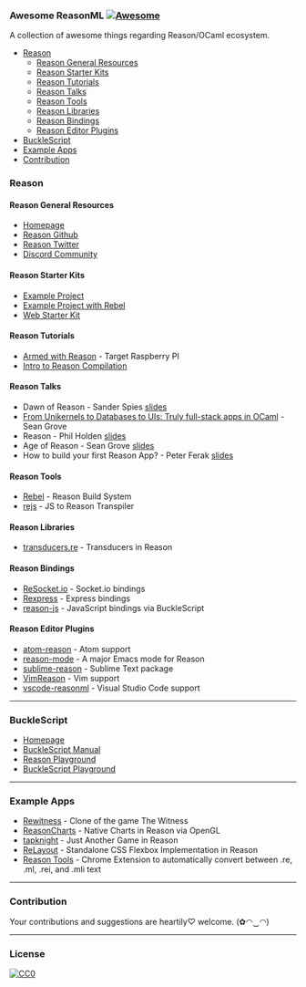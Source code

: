### **Awesome ReasonML** [![Awesome](https://cdn.rawgit.com/sindresorhus/awesome/d7305f38d29fed78fa85652e3a63e154dd8e8829/media/badge.svg)](https://github.com/sindresorhus/awesome)

A collection of awesome things regarding Reason/OCaml ecosystem.

- [Reason](#reason)
  - [Reason General Resources](#reason-general-resources)
  - [Reason Starter Kits](#reason-starter-kits)
  - [Reason Tutorials](#reason-tutorials)
  - [Reason Talks](#reason-talks)
  - [Reason Tools](#reason-tools)
  - [Reason Libraries](#reason-libraries)
  - [Reason Bindings](#reason-bindings)
  - [Reason Editor Plugins](#reason-editor-plugins)
- [BuckleScript](#bucklescript)
- [Example Apps](#example-apps)
- [Contribution](#contribution)

### Reason
#### Reason General Resources
* [Homepage](https://facebook.github.io/reason/)
* [Reason Github](https://github.com/facebook/reason)
* [Reason Twitter](https://twitter.com/reasonml)
* [Discord Community](https://discord.gg/reasonml)

#### Reason Starter Kits
* [Example Project](https://github.com/reasonml/ExampleProject)
* [Example Project with Rebel](https://github.com/reasonml/RebelExampleProject)
* [Web Starter Kit](https://github.com/vramana/reason-web-starterkit)

#### Reason Tutorials
* [Armed with Reason](http://kcsrk.info/reason/arm/2016/05/16/armed-with-reason/) - Target Raspberry PI
* [Intro to Reason Compilation](https://github.com/chenglou/intro-to-reason-compilation)

#### Reason Talks
* Dawn of Reason - Sander Spies [slides](https://sanderspies.github.io/slides/dawn-of-reason.pdf)
* [From Unikernels to Databases to UIs: Truly full-stack apps in OCaml](https://youtu.be/QWfHrbSqnB0) - Sean Grove
* Reason - Phil Holden [slides](http://philholden.me.uk/reason/reason.pdf)
* Age of Reason - Sean Grove [slides](https://sgrove.github.io/age-of-reason/)
* How to build your first Reason App? - Peter Ferak [slides](https://docs.google.com/presentation/d/1iua5cdq5ecvj8NZqisjwhuhNb_1ljP45K9xMhgLoj8o/edit)

#### Reason Tools
* [Rebel](https://github.com/reasonml/rebel) - Reason Build System
* [rejs](https://github.com/jaredly/rejs) - JS to Reason Transpiler

#### Reason Libraries
* [transducers.re](https://github.com/IwanKaramazow/transducers.re) - Transducers in Reason

#### Reason Bindings
* [ReSocket.io](https://github.com/bsansouci/ReSocket.io) - Socket.io bindings
* [Rexpress](https://github.com/vramana/Rexpress) - Express bindings
* [reason-js](https://github.com/chenglou/reason-js) - JavaScript bindings via BuckleScript

#### Reason Editor Plugins
* [atom-reason](https://github.com/facebook/reason/tree/master/editorSupport/atom-reason) - Atom support
* [reason-mode](https://github.com/facebook/reason/tree/master/editorSupport/emacs) - A major Emacs mode for Reason
* [sublime-reason](https://github.com/facebook/reason/tree/master/editorSupport/sublime-reason) - Sublime Text package
* [VimReason](https://github.com/facebook/reason/tree/master/editorSupport/VimReason) - Vim support
* [vscode-reasonml](https://github.com/freebroccolo/vscode-reasonml) - Visual Studio Code support 

----
### BuckleScript
* [Homepage](https://bloomberg.github.io/bucklescript/)
* [BuckleScript Manual](https://bloomberg.github.io/bucklescript/Manual.html)
* [Reason Playground](https://bloomberg.github.io/bucklescript/reason-demo/)
* [BuckleScript Playground](https://bloomberg.github.io/bucklescript/js-demo/)

---
### Example Apps
* [Rewitness](https://github.com/bsansouci/rewitness) - Clone of the game The Witness
* [ReasonCharts](https://github.com/Aweary/ReasonCharts) - Native Charts in Reason via OpenGL
* [tapknight](https://github.com/bsansouci/tapknight) - Just Another Game in Reason
* [ReLayout](https://github.com/jordwalke/ReLayout) - Standalone CSS Flexbox Implementation in Reason
* [Reason Tools](https://github.com/rickyvetter/reason-tools) - Chrome Extension to automatically convert between .re, .ml, .rei, and .mli text 

---
### Contribution

Your contributions and suggestions are heartily♡ welcome. (✿◠‿◠)

---
### License
[![CC0](http://i.creativecommons.org/p/zero/1.0/88x31.png)](http://creativecommons.org/publicdomain/zero/1.0/)
